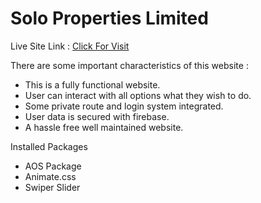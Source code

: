 # Solo Properties Limited

Live Site Link : [Click For Visit](https://solo-properties.netlify.app/)

There are some important characteristics of this website : 
- This is a fully functional website.
- User can interact with all options what they wish to do.
- Some private route and login system integrated.
- User data is secured with firebase.
- A hassle free well maintained website.

Installed Packages
- AOS Package
- Animate.css
- Swiper Slider

